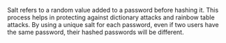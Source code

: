 Salt refers to a random value added to a password before hashing it. This process helps in protecting against dictionary attacks and rainbow table attacks. By using a unique salt for each password, even if two users have the same password, their hashed passwords will be different.
